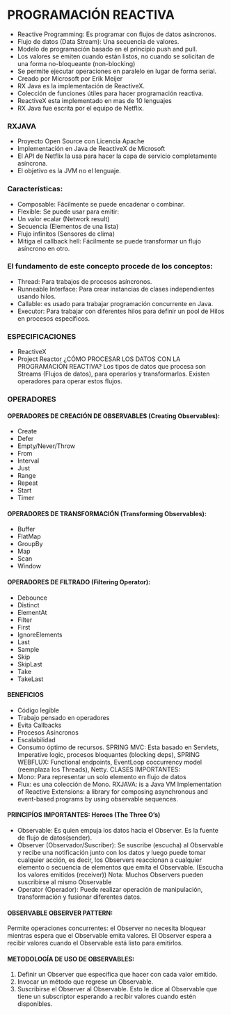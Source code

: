 # PROGRAMACIÓN REACTIVA
-	Reactive Programming: Es programar con flujos de datos asíncronos.
-	Flujo de datos (Data Stream): Una secuencia de valores.
-	Modelo de programación basado en el principio push and pull.
-	Los valores se emiten cuando están listos, no cuando se solicitan de una forma no-bloqueante (non-blocking)
-	Se permite ejecutar operaciones en paralelo en lugar de forma serial.
-	Creado por Microsoft por Erik Meijer
-	RX Java es la implementación de ReactiveX.
-	Colección de funciones útiles para hacer programación reactiva.
-	ReactiveX esta implementado en mas de 10 lenguajes
-	RX Java fue escrita por el equipo de Netflix.
### RXJAVA
-	Proyecto Open Source con Licencia Apache
-	Implementación en Java de ReactiveX de Microsoft
-	El API de Netflix la usa para hacer la capa de servicio completamente asíncrona.
-	El objetivo es la JVM no el lenguaje.
### Características:
- Composable: Fácilmente se puede encadenar o combinar.
- Flexible: Se puede usar para emitir:
- Un valor ecalar (Network result)
- Secuencia (Elementos de una lista)
- Flujo infinitos (Sensores de clima)
- Mitiga el callback hell: Fácilmente se puede transformar un flujo asíncrono en otro.

### El fundamento de este concepto procede de los conceptos:
- Thread: Para trabajos de procesos asíncronos.
- Runneable Interface: Para crear instancias de clases independientes usando hilos.
- Callable: es usado para trabajar programación concurrente en Java.
- Executor: Para trabajar con diferentes hilos para definir un pool de Hilos en procesos específicos.

### ESPECIFICACIONES
- ReactiveX
- Project Reactor
  ¿CÓMO PROCESAR LOS DATOS CON LA PROGRAMACIÓN REACTIVA?
  Los tipos de datos que procesa son Streams (Flujos de datos), para operarlos y transformarlos. Existen operadores para operar estos flujos.
### OPERADORES
#### OPERADORES DE CREACIÓN DE OBSERVABLES (Creating Observables):
- Create
- Defer
- Empty/Never/Throw
- From
- Interval
- Just
- Range
- Repeat
- Start
- Timer
#### OPERADORES DE TRANSFORMACIÓN (Transforming Observables):
- Buffer
- FlatMap
- GroupBy
- Map
- Scan
- Window
#### OPERADORES DE FILTRADO (Filtering Operator):
- Debounce
- Distinct
- ElementAt
- Filter
- First
- IgnoreElements
- Last
- Sample
- Skip
- SkipLast
- Take
- TakeLast
#### BENEFICIOS
- Código legible
- Trabajo pensado en operadores
- Evita Callbacks
- Procesos Asíncronos
- Escalabilidad
- Consumo óptimo de recursos.
  SPRING MVC: Esta basado en Servlets, Imperative logic, procesos bloquantes (blocking deps),
  SPRING WEBFLUX: Functional endpoints, EventLoop coccurrency model (reemplaza los Threads), Netty.
  CLASES IMPORTANTES:
- Mono: Para representar un solo elemento en flujo de datos
- Flux: es una colección de Mono.
  RXJAVA: is a Java VM Implementation of Reactive Extensions: a library for composing asynchronous and event-based programs by using observable sequences.

#### PRINCIPÍOS IMPORTANTES: Heroes (The Three O’s)
-	Observable: Es quien empuja los datos hacia el Observer. Es la fuente de flujo de datos(sender).
-	Observer (Observador/Suscriber): Se suscribe (escucha) al Observable y recibe una notificación junto con los datos y luego puede tomar cualquier acción, es decir, los Observers reaccionan a cualquier elemento o secuencia de elementos que emita el Observable. (Escucha los valores emitidos (receiver))  Nota: Muchos Observers pueden suscribirse al mismo Observable
-	Operator (Operador): Puede realizar operación de manipulación, transformación y fusionar diferentes datos.
#### OBSERVABLE OBSERVER PATTERN:
Permite operaciones concurrentes: el Observer no necesita bloquear mientras espera que el Observable emita valores.
El Observer espera a recibir valores cuando el Observable está listo para emitirlos.

####  METODOLOGÍA DE USO DE OBSERVABLES:
1.	Definir un Observer que especifica que hacer con cada valor emitido.
2.	Invocar un método que regrese un Observable.
3.	Suscribirse el Observer al Observable. Esto le dice al Observable que tiene un subscriptor esperando a recibir valores cuando estén disponibles.
